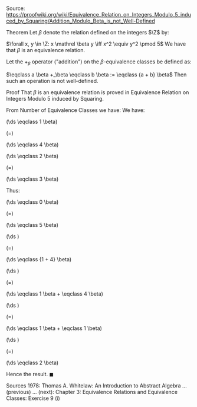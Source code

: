 # 

Source: https://proofwiki.org/wiki/Equivalence_Relation_on_Integers_Modulo_5_induced_by_Squaring/Addition_Modulo_Beta_is_not_Well-Defined

Theorem
Let $\beta$ denote the relation defined on the integers $\Z$ by:

$\forall x, y \in \Z: x \mathrel \beta y \iff x^2 \equiv y^2 \pmod 5$
We have that $\beta$ is an equivalence relation.

Let the $+_\beta$ operator ("addition") on the $\beta$-equivalence classes be defined as:

$\eqclass a \beta +_\beta \eqclass b \beta := \eqclass {a + b} \beta$
Then such an operation is not well-defined.


Proof
That $\beta$ is an equivalence relation is proved in Equivalence Relation on Integers Modulo 5 induced by Squaring.

From Number of Equivalence Classes we have:
We have:














\(\ds \eqclass 1 \beta\)

\(=\)







\(\ds \eqclass 4 \beta\)




















\(\ds \eqclass 2 \beta\)

\(=\)







\(\ds \eqclass 3 \beta\)










Thus:














\(\ds \eqclass 0 \beta\)

\(=\)







\(\ds \eqclass 5 \beta\)




















\(\ds \)

\(=\)







\(\ds \eqclass {1 + 4} \beta\)




















\(\ds \)

\(=\)







\(\ds \eqclass 1 \beta + \eqclass 4 \beta\)




















\(\ds \)

\(=\)







\(\ds \eqclass 1 \beta + \eqclass 1 \beta\)




















\(\ds \)

\(=\)







\(\ds \eqclass 2 \beta\)









Hence the result.
$\blacksquare$


Sources
1978: Thomas A. Whitelaw: An Introduction to Abstract Algebra ... (previous) ... (next): Chapter $3$: Equivalence Relations and Equivalence Classes: Exercise $9 \ \text {(i)}$





